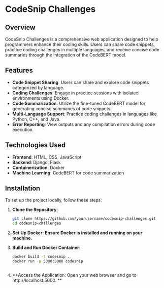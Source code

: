 # CodeSnip Challenges

## Overview
CodeSnip Challenges is a comprehensive web application designed to help programmers enhance their coding skills. Users can share code snippets, practice coding challenges in multiple languages, and receive concise code summaries through the integration of the CodeBERT model.

## Features
- **Code Snippet Sharing**: Users can share and explore code snippets categorized by language.
- **Coding Challenges**: Engage in practice sessions with isolated environments using Docker.
- **Code Summarization**: Utilize the fine-tuned CodeBERT model for generating concise summaries of code snippets.
- **Multi-Language Support**: Practice coding challenges in languages like Python, C++, and Java.
- **Error Reporting**: View outputs and any compilation errors during code execution.

## Technologies Used
- **Frontend**: HTML, CSS, JavaScript
- **Backend**: Django, Flask
- **Containerization**: Docker
- **Machine Learning**: CodeBERT for code summarization

## Installation
To set up the project locally, follow these steps:

1. **Clone the Repository**:
   ```bash
   git clone https://github.com/yourusername/codesnip-challenges.git
   cd codesnip-challenges
2. **Set Up Docker: Ensure Docker is installed and running on your machine.**

3. **Build and Run Docker Container**:

     ```bash
     docker build -t codesnip .
     docker run -p 5000:5000 codesnip

     

4. **Access the Application: Open your web browser and go to http://localhost:5000. **

